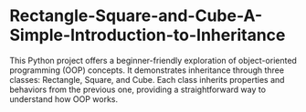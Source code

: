 # Rectangle-Square-and-Cube-A-Simple-Introduction-to-Inheritance
This Python project offers a beginner-friendly exploration of object-oriented programming (OOP) concepts. It demonstrates inheritance through three classes: Rectangle, Square, and Cube. Each class inherits properties and behaviors from the previous one, providing a straightforward way to understand how OOP works.
